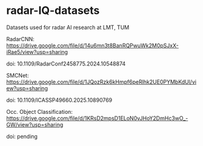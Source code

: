# radar-IQ-datasets
Datasets used for radar AI research at LMT, TUM



RadarCNN: https://drive.google.com/file/d/14u6mn3t8BanRQPwuWk2M0pSJxX-iRae5/view?usp=sharing

doi: 10.1109/RadarConf2458775.2024.10548874


SMCNet: https://drive.google.com/file/d/1JQozRzk6kHmpf6peRlhk2UE0PYMbKdUl/view?usp=sharing

doi: 10.1109/ICASSP49660.2025.10890769


Occ. Object Classification: https://drive.google.com/file/d/1KRsD2mpsD1ELoN0vJHoY2DmHc3wO_-GW/view?usp=sharing

doi: pending
